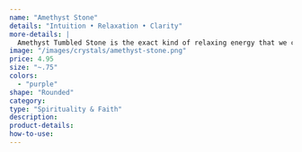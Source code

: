 ```yaml
---
name: "Amethyst Stone"
details: "Intuition • Relaxation • Clarity"
more-details: |
  Amethyst Tumbled Stone is the exact kind of relaxing energy that we could all use after a long day. Allow its energy to soothe away the day-to-day stresses that keep you up at night.
image: "/images/crystals/amethyst-stone.png"
price: 4.95
size: "~.75"
colors:
  - "purple"
shape: "Rounded"
category:
type: "Spirituality & Faith"
description:
product-details:
how-to-use:
---
```

